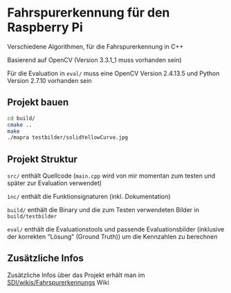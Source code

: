 # Fahrspurerkennung für den Raspberry Pi
Verschiedene Algorithmen, für die Fahrspurerkennung in C++

Basierend auf OpenCV (Version 3.3.1_1  muss vorhanden sein)

Für die Evaluation in ```eval/``` muss eine OpenCV Version 2.4.13.5 und Python Version 2.7.10 vorhanden sein

## Projekt bauen

```bash
cd build/
cmake ..
make
./mapra testbilder/solidYellowCurve.jpg
```


## Projekt Struktur

```src/``` enthält Quellcode (```main.cpp``` wird von mir momentan zum testen und später zur Evaluation verwendet)

```ìnc/``` enthält die Funktionsignaturen (inkl. Dokumentation)

```build/``` enthält die Binary und die zum Testen verwendeten Bilder in ```build/testbilder```

```eval/``` enthält die Evaluationstools und  passende Evaluationsbilder (inklusive der korrekten "Lösung" (Ground Truth))  um die Kennzahlen zu berechnen

## Zusätzliche Infos
Zusätzliche Infos über das Projekt erhält man im [SDI/wikis/Fahrspurerkennungs](https://i3gitlab.informatik.uni-erlangen.de/SDI/SDI/wikis/Fahrspurerkennung) Wiki
